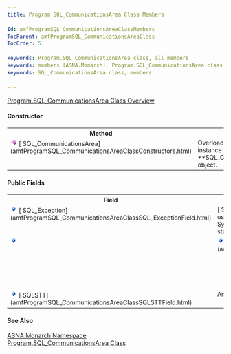 ```yaml
---
title: Program.SQL_CommunicationsArea Class Members

Id: amfProgramSQL_CommunicationsAreaClassMembers
TocParent: amfProgramSQL_CommunicationsAreaClass
TocOrder: 5

keywords: Program.SQL_CommunicationsArea class, all members
keywords: members [ASNA.Monarch], Program.SQL_CommunicationsArea class
keywords: SQL_CommunicationsArea class, members

---
```


[ Program.SQL_CommunicationsArea Class Overview](amfProgramSQL_CommunicationsAreaClass.html) 
<!--mine -->

#### Constructor
<table class="mytable" cellspacing="0" cellpadding="4" width="90%">
          <colgroup>
            <col width="30%" />
            <col width="70%" />
          </colgroup>
          <tr>
            <th>Method</th>
            <th>Description</th>
          </tr>
          <tr valign="top">
            <td><img id="IMG1" style="WIDTH: 16px; HEIGHT: 16px" alt="public property" src="images/constructor.bmp" width="15" border="0" x-maintain-ratio="TRUE" />  
            [
            SQL_CommunicationsArea](amfProgramSQL_CommunicationsAreaClassConstructors.html)</td>
            <td>Overloaded. Creates a
            new instance of a 
 **SQL_CommunicationsArea**  object.</td>
          </tr>
</table>

#### Public Fields
<table class="mytable" cellspacing="0" cellpadding="4" width="90%">
          <colgroup>
            <col width="30%" />
            <col width="70%" />
          </colgroup>
          <tr>
            <th>Field</th>
            <th>Description</th>
          </tr>          <tr valign="top">
            <td><img id="Img2" style="WIDTH: 16px; HEIGHT: 16px" alt="fields" src="images/field.bmp" width="15" border="0" x-maintain-ratio="TRUE" />
              [
              SQL_Exception](amfProgramSQL_CommunicationsAreaClassSQL_ExceptionField.html)
            </td>
            <td>[
              SQLCOD](http://msdn2.microsoft.com/en-us/library/system.data.sqlclient.sqlexception_members(VS.71).aspx">
            System.Data.SqlClient.SqlException</a> object reference
            for the last SQL statement executed.</td>
          </tr>
          <tr valign="top">
            <td><img id="Img3" style="WIDTH: 16px; HEIGHT: 16px" alt="fields" src="images/field.bmp" width="15" border="0" x-maintain-ratio="TRUE" />
              <a href="amfProgramSQL_CommunicationsAreaClassSQLCODField.html)
            </td>
            <td>The status code of the last
            SQL statement executed.</td>
          </tr>
          <tr valign="top">
            <td><img id="Img5" style="WIDTH: 16px; HEIGHT: 16px" alt="fields" src="images/field.bmp" width="15" border="0" x-maintain-ratio="TRUE" />
              [
              SqlCommandText](amfProgramSQL_CommunicationsAreaClassSqlCommandTextField.html)
            </td>
            <td>Read-only actual SQL
            command text executed.</td>
          </tr>
          <tr valign="top">
            <td><img id="Img4" style="WIDTH: 16px; HEIGHT: 16px" alt="fields" src="images/field.bmp" width="15" border="0" x-maintain-ratio="TRUE" />
              [
              SQLSTT](amfProgramSQL_CommunicationsAreaClassSQLSTTField.html)
            </td>
            <td>An additional common
            return code of the last SQL statement
            executed.</td>
          </tr>
</table>

#### See Also
[ASNA.Monarch Namespace](amfMonarchNamespace.html) <br /> [ Program.SQL_CommunicationsArea Class](amfProgramDBParmClass.html) 
